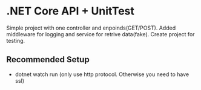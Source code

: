 # .NET Core API + UnitTest
Simple project with one controller and enpoinds(GET/POST). Added middleware for logging and service for retrive data(fake). Create project for testing.

## Recommended Setup
- dotnet watch run (only use http protocol. Otherwise you need to have ssl)

